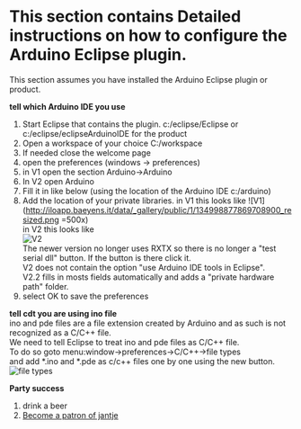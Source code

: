This section contains Detailed instructions on how to configure the Arduino Eclipse plugin.
===

This section assumes you have installed the Arduino Eclipse plugin or product.

**tell which Arduino IDE you use**  
 1. Start Eclipse that contains the plugin. c:/eclipse/Eclipse or c:/eclipse/eclipseArduinoIDE for the product
 2. Open a workspace of your choice C:/workspace
 3. If needed close the welcome page
 4. open the preferences (windows -> preferences) 
 5. in V1 open the section Arduino->Arduino 
 6. In V2 open Arduino 
 7. Fill it in like below (using the location of the Arduino IDE c:/arduino)
 8.	Add the location of your private libraries.
 in V1 this looks like
	![V1](http://iloapp.baeyens.it/data/_gallery/public/1/134998877869708900_resized.png =500x)  
 in V2 this looks like  
 ![V2](http://iloapp.baeyens.it/data/_gallery/public/6/141798497248313500_resized.png)  
	The newer version no longer uses RXTX so there is no longer a "test serial dll" button. If the button is there click it.  
	V2 does not contain the option "use Arduino IDE tools in Eclipse".  
	V2.2 fills in mosts fields automatically and adds a "private hardware path" folder.
 9. select OK to save the preferences

**tell cdt you are using ino file**  
  ino and pde files are a file extension created by Arduino and as such is not recognized as a C/C++ file.  
  We need to tell Eclipse to treat ino and pde files as C/C++ file.  
  To do so goto menu:window->preferences->C/C++->file types    
  and add *.ino and *.pde as c/c++ files one by one using the new button.  
  ![file types](http://iloapp.baeyens.it/data/_gallery/public/1/1320784770_resized.png)  
  
 
 **Party success**
 
 1. drink a beer
 2. [Become a patron of jantje](http://eclipse.baeyens.it/donate.html "thanks")